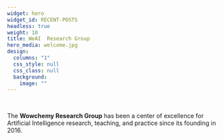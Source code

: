 ```yaml
---
widget: hero
widget_id: RECENT-POSTS
headless: true
weight: 10
title: WeAI  Research Group
hero_media: welcome.jpg
design:
  columns: "1"
  css_style: null
  css_class: null
  background:
    image: ""
---
```


<br>

The **Wowchemy Research Group** has been a center of excellence for Artificial Intelligence research, teaching, and practice since its founding in 2016.
